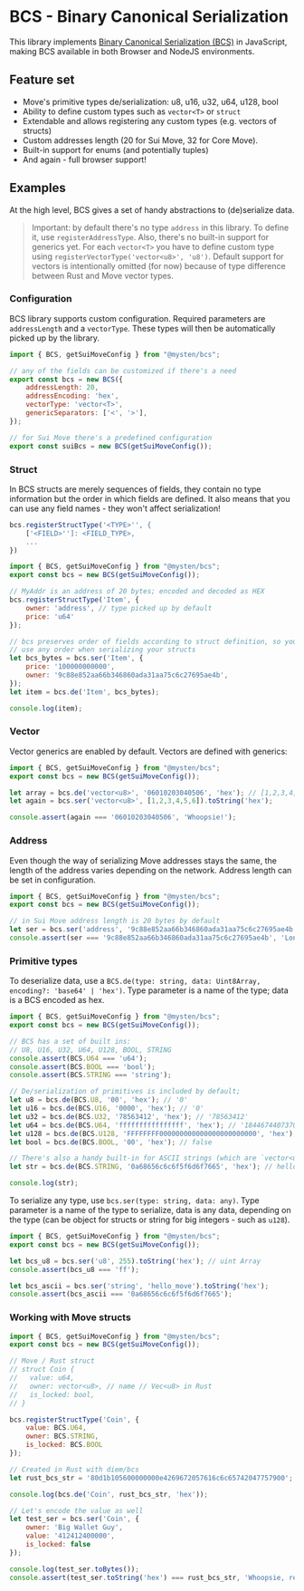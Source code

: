 # BCS - Binary Canonical Serialization

This library implements [Binary Canonical Serialization (BCS)](https://github.com/diem/bcs) in JavaScript, making BCS available in both Browser and NodeJS environments.

## Feature set

- Move's primitive types de/serialization: u8, u16, u32, u64, u128, bool
- Ability to define custom types such as `vector<T>` or `struct`
- Extendable and allows registering any custom types (e.g. vectors of structs)
- Custom addresses length (20 for Sui Move, 32 for Core Move).
- Built-in support for enums (and potentially tuples)
- And again - full browser support!

## Examples

At the high level, BCS gives a set of handy abstractions to (de)serialize data.

> Important: by default there's no type `address` in this library. To define it, use `registerAddressType`.
> Also, there's no built-in support for generics yet. For each `vector<T>` you have to define custom type
> using `registerVectorType('vector<u8>', 'u8')`. Default support for vectors is intentionally omitted (for now)
> because of type difference between Rust and Move vector types.

### Configuration

BCS library supports custom configuration. Required parameters are `addressLength` and
a `vectorType`. These types will then be automatically picked up by the library.

```js
import { BCS, getSuiMoveConfig } from "@mysten/bcs";

// any of the fields can be customized if there's a need
export const bcs = new BCS({
    addressLength: 20,
    addressEncoding: 'hex',
    vectorType: 'vector<T>',
    genericSeparators: ['<', '>'],
});

// for Sui Move there's a predefined configuration
export const suiBcs = new BCS(getSuiMoveConfig());
```

### Struct

In BCS structs are merely sequences of fields, they contain no type information but the order in
which fields are defined. It also means that you can use any field names - they won't affect serialization!
```js
bcs.registerStructType('<TYPE>'', {
    ['<FIELD>'']: <FIELD_TYPE>,
    ...
})
```

```js
import { BCS, getSuiMoveConfig } from "@mysten/bcs";
export const bcs = new BCS(getSuiMoveConfig());

// MyAddr is an address of 20 bytes; encoded and decoded as HEX
bcs.registerStructType('Item', {
    owner: 'address', // type picked up by default
    price: 'u64'
});

// bcs preserves order of fields according to struct definition, so you're free to
// use any order when serializing your structs
let bcs_bytes = bcs.ser('Item', {
    price: '100000000000',
    owner: '9c88e852aa66b346860ada31aa75c6c27695ae4b',
});
let item = bcs.de('Item', bcs_bytes);

console.log(item);
```

### Vector

Vector generics are enabled by default. Vectors are defined with generics:

```js
import { BCS, getSuiMoveConfig } from "@mysten/bcs";
export const bcs = new BCS(getSuiMoveConfig());

let array = bcs.de('vector<u8>', '06010203040506', 'hex'); // [1,2,3,4,5,6];
let again = bcs.ser('vector<u8>', [1,2,3,4,5,6]).toString('hex');

console.assert(again === '06010203040506', 'Whoopsie!');
```

### Address

Even though the way of serializing Move addresses stays the same, the length of the address varies depending on the network. Address length can be set in configuration.

```js
import { BCS, getSuiMoveConfig } from "@mysten/bcs";
export const bcs = new BCS(getSuiMoveConfig());

// in Sui Move address length is 20 bytes by default
let ser = bcs.ser('address', '9c88e852aa66b346860ada31aa75c6c27695ae4b').toString('hex');
console.assert(ser === '9c88e852aa66b346860ada31aa75c6c27695ae4b', 'Long address mismatch');
```

### Primitive types

To deserialize data, use a `BCS.de(type: string, data: Uint8Array, encoding?: 'base64' | 'hex')`. Type parameter is a name of the type; data is a BCS encoded as hex.

```js
import { BCS, getSuiMoveConfig } from "@mysten/bcs";
export const bcs = new BCS(getSuiMoveConfig());

// BCS has a set of built ins:
// U8, U16, U32, U64, U128, BOOL, STRING
console.assert(BCS.U64 === 'u64');
console.assert(BCS.BOOL === 'bool');
console.assert(BCS.STRING === 'string');

// De/serialization of primitives is included by default;
let u8 = bcs.de(BCS.U8, '00', 'hex'); // '0'
let u16 = bcs.de(BCS.U16, '0000', 'hex'); // '0'
let u32 = bcs.de(BCS.U32, '78563412', 'hex'); // '78563412'
let u64 = bcs.de(BCS.U64, 'ffffffffffffffff', 'hex'); // '18446744073709551615'
let u128 = bcs.de(BCS.U128, 'FFFFFFFF000000000000000000000000', 'hex'); // '4294967295'
let bool = bcs.de(BCS.BOOL, '00', 'hex'); // false

// There's also a handy built-in for ASCII strings (which are `vector<u8>` under the hood)
let str = bcs.de(BCS.STRING, '0a68656c6c6f5f6d6f7665', 'hex'); // hello_move

console.log(str);
```

To serialize any type, use `bcs.ser(type: string, data: any)`. Type parameter is a name of the type to serialize, data is any data, depending on the type (can be object for structs or string for big integers - such as `u128`).

```js
import { BCS, getSuiMoveConfig } from "@mysten/bcs";
export const bcs = new BCS(getSuiMoveConfig());

let bcs_u8 = bcs.ser('u8', 255).toString('hex'); // uint Array
console.assert(bcs_u8 === 'ff');

let bcs_ascii = bcs.ser('string', 'hello_move').toString('hex');
console.assert(bcs_ascii === '0a68656c6c6f5f6d6f7665');
```

### Working with Move structs

```js
import { BCS, getSuiMoveConfig } from "@mysten/bcs";
export const bcs = new BCS(getSuiMoveConfig());

// Move / Rust struct
// struct Coin {
//   value: u64,
//   owner: vector<u8>, // name // Vec<u8> in Rust
//   is_locked: bool,
// }

bcs.registerStructType('Coin', {
    value: BCS.U64,
    owner: BCS.STRING,
    is_locked: BCS.BOOL
});

// Created in Rust with diem/bcs
let rust_bcs_str = '80d1b105600000000e4269672057616c6c65742047757900';

console.log(bcs.de('Coin', rust_bcs_str, 'hex'));

// Let's encode the value as well
let test_ser = bcs.ser('Coin', {
    owner: 'Big Wallet Guy',
    value: '412412400000',
    is_locked: false
});

console.log(test_ser.toBytes());
console.assert(test_ser.toString('hex') === rust_bcs_str, 'Whoopsie, result mismatch');
```
